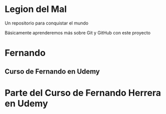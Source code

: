 # Legion del Mal
Un repositorio para conquistar el mundo

Básicamente aprenderemos más sobre Git y GitHub con este proyecto


# Fernando


## Curso de Fernando en Udemy

# Parte del Curso de Fernando Herrera en Udemy